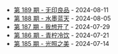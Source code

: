 * [第 189 期 - 无印良品](https://weekly.tw93.fun/posts/189-无印良品) - 2024-08-11
* [第 188 期 - 水墨蓝天](https://weekly.tw93.fun/posts/188-水墨蓝天) - 2024-08-05
* [第 187 期 - 我想开了](https://weekly.tw93.fun/posts/187-我想开了) - 2024-07-29
* [第 186 期 - 青柠冷饮](https://weekly.tw93.fun/posts/186-青柠冷饮) - 2024-07-21
* [第 185 期 - 光照之美](https://weekly.tw93.fun/posts/185-光照之美) - 2024-07-14
